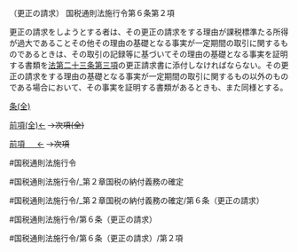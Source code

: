 （更正の請求）
国税通則法施行令第６条第２項

更正の請求をしようとする者は、その更正の請求をする理由が課税標準たる所得が過大であることその他その理由の基礎となる事実が一定期間の取引に関するものであるときは、その取引の記録等に基づいてその理由の基礎となる事実を証明する書類を[法第二十三条第三項](国税通則法＿＿＿＿＿第２３条第３項)の更正請求書に添付しなければならない。その更正の請求をする理由の基礎となる事実が一定期間の取引に関するもの以外のものである場合において、その事実を証明する書類があるときも、また同様とする。

[条(全)](国税通則法施行＿令＿第６条_.md)

[前項(全)←](国税通則法施行＿令＿第６条第１項_.md)  ~~→次項(全)~~

[前項 　 ←](国税通則法施行＿令＿第６条第１項.md)  ~~→次項~~



#国税通則法施行令

#国税通則法施行令/_第２章国税の納付義務の確定

#国税通則法施行令/_第２章国税の納付義務の確定/第６条（更正の請求）

#国税通則法施行令/第６条（更正の請求）

#国税通則法施行令/第６条（更正の請求）/第２項

